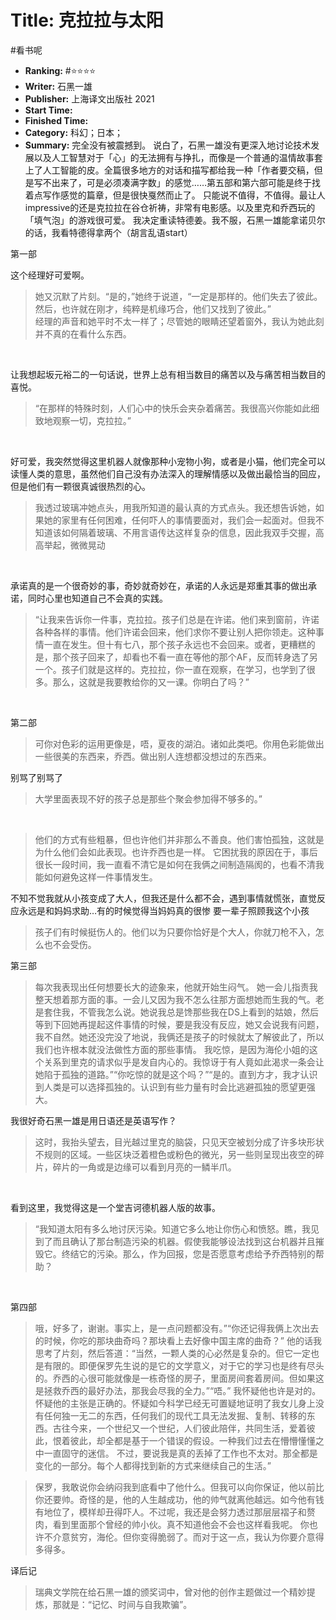 # Title: 克拉拉与太阳
#看书呢
- **Ranking:** #⭐️⭐️⭐️⭐
- **Writer:** 石黑一雄
- **Publisher:** 上海译文出版社 2021
- **Start Time:** 
- **Finished Time:**
- **Category:** 科幻；日本；
- **Summary:**
完全没有被震撼到。 说白了，石黑一雄没有更深入地讨论技术发展以及人工智慧对于「心」的无法拥有与挣扎，而像是一个普通的温情故事套上了人工智能的皮。全篇很多地方的对话和描写都给我一种「作者要交稿，但是写不出来了，可是必须凑满字数」的感觉……第五部和第六部可能是终于找着点写作感觉的篇章，但是很快戛然而止了。 只能说不值得，不值得。最让人impressive的还是克拉拉在谷仓祈祷，非常有电影感。以及里克和乔西玩的「填气泡」的游戏很可爱。 我决定重读特德姜。我不服，石黑一雄能拿诺贝尔的话，我看特德得拿两个（胡言乱语start）


第一部

这个经理好可爱啊。

> 她又沉默了片刻。“是的，”她终于说道，“一定是那样的。他们失去了彼此。然后，也许就在刚才，纯粹是机缘巧合，他们又找到了彼此。”  
> 经理的声音和她平时不太一样了；尽管她的眼睛还望着窗外，我认为她此刻并不真的在看什么东西。

 

让我想起坂元裕二的一句话说，世界上总有相当数目的痛苦以及与痛苦相当数目的喜悦。

> “在那样的特殊时刻，人们心中的快乐会夹杂着痛苦。我很高兴你能如此细致地观察一切，克拉拉。”

 

好可爱，我突然觉得这里机器人就像那种小宠物小狗，或者是小猫，他们完全可以读懂人类的意思，虽然他们自己没有办法深入的理解情感以及做出最恰当的回应，但是他们有一颗很真诚很热烈的心。

> 我透过玻璃冲她点头，用我所知道的最认真的方式点头。我还想告诉她，如果她的家里有任何困难，任何吓人的事情要面对，我们会一起面对。但我不知道该如何隔着玻璃、不用言语传达这样复杂的信息，因此我双手交握，高高举起，微微晃动

 

承诺真的是一个很奇妙的事，奇妙就奇妙在，承诺的人永远是郑重其事的做出承诺，同时心里也知道自己不会真的实践。

> “让我来告诉你一件事，克拉拉。孩子们总是在许诺。他们来到窗前，许诺各种各样的事情。他们许诺会回来，他们求你不要让别人把你领走。这种事情一直在发生。但十有七八，那个孩子永远也不会回来。或者，更糟糕的是，那个孩子回来了，却看也不看一直在等他的那个AF，反而转身选了另一个。孩子们就是这样的。克拉拉，你一直在观察，在学习，也学到了很多。那么，这就是我要教给你的又一课。你明白了吗？”

 

第二部

> 可你对色彩的运用更像是，唔，夏夜的湖泊。诸如此类吧。你用色彩能做出一些很美的东西来，乔西。做出别人连想都没想过的东西来。

别骂了别骂了

> 大学里面表现不好的孩子总是那些个聚会参加得不够多的。”

 

> 他们的方式有些粗暴，但也许他们并非那么不善良。他们害怕孤独，这就是为什么他们会如此表现。也许乔西也是一样。
> 它困扰我的原因在于，事后很长一段时间，我一直看不清它是如何在我俩之间制造隔阂的，也看不清我能如何避免这样一件事情发生。

不知不觉我就从小孩变成了大人，但我还是什么都不会，遇到事情就慌张，直觉反应永远是和妈妈求助…有的时候觉得当妈妈真的很惨 要一辈子照顾我这个小孩

> 孩子们有时候挺伤人的。他们以为只要你恰好是个大人，你就刀枪不入，怎么也不会受伤。



第三部

> 每次我表现出任何想要长大的迹象来，他就开始生闷气。
> 她一会儿指责我整天想着那方面的事。一会儿又因为我不怎么往那方面想她而生我的气。老是套住我，不管我怎么说。她说我总是馋那些我在DS上看到的姑娘，然后等到下回她再提起这件事情的时候，要是我没有反应，她又会说我有问题，我不自然。她还没完没了地说，我俩还是孩子的时候就太了解彼此了，所以我们也许根本就没法做性方面的那些事情。
> 我吃惊，是因为海伦小姐的这个关系到里克的请求似乎是发自内心的。我惊讶于有人竟如此渴求一条会让她陷于孤独的道路。”“你吃惊的就是这个吗？”“是的。直到方才，我才认识到人类是可以选择孤独的。认识到有些力量有时会比逃避孤独的愿望更强大。

我很好奇石黑一雄是用日语还是英语写作？

> 这时，我抬头望去，目光越过里克的脑袋，只见天空被划分成了许多块形状不规则的区域。一些区块泛着橙色或粉色的微光，另一些则呈现出夜空的碎片，碎片的一角或是边缘可以看到月亮的一鳞半爪。

 

看到这里，我觉得这是一个堂吉诃德机器人版的故事。

> “我知道太阳有多么地讨厌污染。知道它多么地让你伤心和愤怒。瞧，我见到了而且确认了那台制造污染的机器。假使我能够设法找到这台机器并且摧毁它。终结它的污染。那么，作为回报，您是否愿意考虑给予乔西特别的帮助？

 

第四部

> 哦，好多了，谢谢。事实上，是一点问题都没有。”“你还记得我俩上次出去的时候，你吃的那块曲奇吗？那块看上去好像中国主席的曲奇？”
> 他的话我思考了片刻，然后答道：“当然，一颗人类的心必然是复杂的。但它一定也是有限的。即便保罗先生说的是它的文学意义，对于它的学习也是终有尽头的。乔西的心很可能就像是一栋奇怪的房子，里面房间套着房间。但如果这是拯救乔西的最好办法，那我会尽我的全力。”“唔。”
> 我怀疑他也许是对的。怀疑他的主张是正确的。怀疑如今科学已经无可置疑地证明了我女儿身上没有任何独一无二的东西，任何我们的现代工具无法发掘、复制、转移的东西。古往今来，一个世纪又一个世纪，人们彼此陪伴，共同生活，爱着彼此，恨着彼此，却全都是基于一个错误的假设。一种我们过去在懵懵懂懂之中一直固守的迷信。
> 不过，要说我是真的丢掉了工作也不太对。那全都是变化的一部分。每个人都得找到新的方式来继续自己的生活。”

> 保罗，我敢说你会纳闷我到底看中了他什么。但我可以向你保证，他以前比你还要帅。奇怪的是，他的人生越成功，他的帅气就离他越远。如今他有钱有地位了，模样却丑得吓人。不过呢，我还是会努力透过那层层褶子和赘肉，看到里面那个曾经的帅小伙。真不知道他会不会也这样看我呢。
> 你也许不介意贫穷，海伦。但你变得脆弱了。而对于这一点，我认为你要介意得多得多。

译后记

> 瑞典文学院在给石黑一雄的颁奖词中，曾对他的创作主题做过一个精妙提炼，那就是：“记忆、时间与自我欺骗”。



